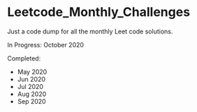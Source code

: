 # Leetcode_Monthly_Challenges
Just a code dump for all the monthly Leet code solutions.

In Progress:
October 2020

Completed:
* May 2020
* Jun 2020
* Jul 2020
* Aug 2020
* Sep 2020
